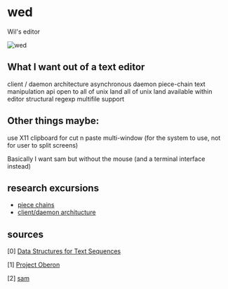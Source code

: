 # wed
Wil's editor

![wed](https://cloud.githubusercontent.com/assets/8480417/10098414/0b5902ee-6379-11e5-9c3d-29a1c5acc428.png)

## What I want out of a text editor
client / daemon architecture
asynchronous daemon
piece-chain text manipulation
api open to all of unix land
all of unix land available within editor
structural regexp
multifile support

## Other things maybe:
use X11 clipboard for cut n paste
multi-window (for the system to use, not for user to split screens)

Basically I want sam but without the mouse (and a terminal interface instead)

## research excursions

- [piece chains](https://github.com/filwisher/pisschin)
- [client/daemon architucture](https://github.com/filwisher/lurker)

## sources
[0] [Data Structures for Text Sequences](https://www.cs.unm.edu/~crowley/papers/sds.pdf)

[1] [Project Oberon](https://www.inf.ethz.ch/personal/wirth/ProjectOberon/PO.System.pdf)

[2] [sam](http://doc.cat-v.org/plan_9/4th_edition/papers/sam/)
